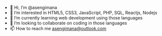 - 👋 Hi, I’m @asengimana
- 👀 I’m interested in HTML5, CSS3, JavaScript, PHP, SQL, Reactjs, Nodejs
- 🌱 I’m currently learning web development using those languages
- 💞️ I’m looking to collaborate on coding in those languages
- 📫 How to reach me asengimana@outlook.com

<!---
asengimana/asengimana is a ✨ special ✨ repository because its `README.md` (this file) appears on your GitHub profile.
You can click the Preview link to take a look at your changes.
--->
